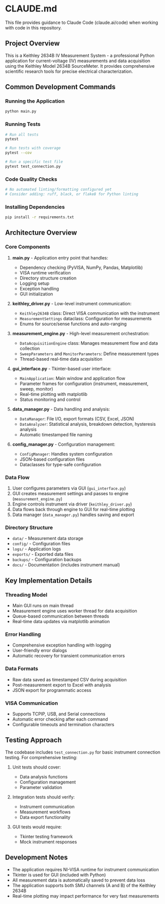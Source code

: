 # CLAUDE.md

This file provides guidance to Claude Code (claude.ai/code) when working with code in this repository.

## Project Overview

This is a Keithley 2634B IV Measurement System - a professional Python application for current-voltage (IV) measurements and data acquisition using the Keithley Model 2634B SourceMeter. It provides comprehensive scientific research tools for precise electrical characterization.

## Common Development Commands

### Running the Application
```bash
python main.py
```

### Running Tests
```bash
# Run all tests
pytest

# Run tests with coverage
pytest --cov

# Run a specific test file
pytest test_connection.py
```

### Code Quality Checks
```bash
# No automated linting/formatting configured yet
# Consider adding: ruff, black, or flake8 for Python linting
```

### Installing Dependencies
```bash
pip install -r requirements.txt
```

## Architecture Overview

### Core Components

1. **main.py** - Application entry point that handles:
   - Dependency checking (PyVISA, NumPy, Pandas, Matplotlib)
   - VISA runtime verification
   - Directory structure creation
   - Logging setup
   - Exception handling
   - GUI initialization

2. **keithley_driver.py** - Low-level instrument communication:
   - `Keithley2634B` class: Direct VISA communication with the instrument
   - `MeasurementSettings` dataclass: Configuration for measurements
   - Enums for source/sense functions and auto-ranging

3. **measurement_engine.py** - High-level measurement orchestration:
   - `DataAcquisitionEngine` class: Manages measurement flow and data collection
   - `SweepParameters` and `MonitorParameters`: Define measurement types
   - Thread-based real-time data acquisition

4. **gui_interface.py** - Tkinter-based user interface:
   - `MainApplication`: Main window and application flow
   - Parameter frames for configuration (instrument, measurement, sweep, monitor)
   - Real-time plotting with matplotlib
   - Status monitoring and control

5. **data_manager.py** - Data handling and analysis:
   - `DataManager`: File I/O, export formats (CSV, Excel, JSON)
   - `DataAnalyzer`: Statistical analysis, breakdown detection, hysteresis analysis
   - Automatic timestamped file naming

6. **config_manager.py** - Configuration management:
   - `ConfigManager`: Handles system configuration
   - JSON-based configuration files
   - Dataclasses for type-safe configuration

### Data Flow

1. User configures parameters via GUI (`gui_interface.py`)
2. GUI creates measurement settings and passes to engine (`measurement_engine.py`)
3. Engine controls instrument via driver (`keithley_driver.py`)
4. Data flows back through engine to GUI for real-time plotting
5. Data manager (`data_manager.py`) handles saving and export

### Directory Structure

- `data/` - Measurement data storage
- `config/` - Configuration files
- `logs/` - Application logs
- `exports/` - Exported data files
- `backups/` - Configuration backups
- `docs/` - Documentation (includes instrument manual)

## Key Implementation Details

### Threading Model
- Main GUI runs on main thread
- Measurement engine uses worker thread for data acquisition
- Queue-based communication between threads
- Real-time data updates via matplotlib animation

### Error Handling
- Comprehensive exception handling with logging
- User-friendly error dialogs
- Automatic recovery for transient communication errors

### Data Formats
- Raw data saved as timestamped CSV during acquisition
- Post-measurement export to Excel with analysis
- JSON export for programmatic access

### VISA Communication
- Supports TCPIP, USB, and Serial connections
- Automatic error checking after each command
- Configurable timeouts and termination characters

## Testing Approach

The codebase includes `test_connection.py` for basic instrument connection testing. For comprehensive testing:

1. Unit tests should cover:
   - Data analysis functions
   - Configuration management
   - Parameter validation

2. Integration tests should verify:
   - Instrument communication
   - Measurement workflows
   - Data export functionality

3. GUI tests would require:
   - Tkinter testing framework
   - Mock instrument responses

## Development Notes

- The application requires NI-VISA runtime for instrument communication
- Tkinter is used for GUI (included with Python)
- All measurement data is automatically saved to prevent data loss
- The application supports both SMU channels (A and B) of the Keithley 2634B
- Real-time plotting may impact performance for very fast measurements